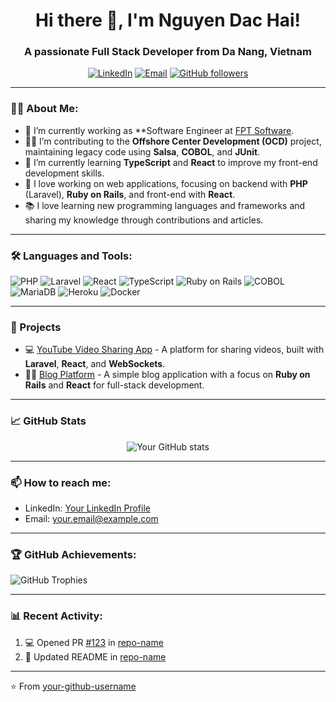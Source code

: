 <h1 align="center">Hi there 👋, I'm Nguyen Dac Hai!</h1>
<h3 align="center">A passionate Full Stack Developer from Da Nang, Vietnam</h3>

<p align="center">
  <a href="https://www.linkedin.com/in/dachaibackend/" target="_blank"><img alt="LinkedIn" src="https://img.shields.io/badge/LinkedIn-blue?style=flat&logo=linkedin"></a>
  <a href="mailto:haindfullstack@gmail.com"><img alt="Email" src="https://img.shields.io/badge/Email-D14836?style=flat&logo=gmail&logoColor=white"></a>
  <a href="https://github.com/your-github-username?tab=followers"><img alt="GitHub followers" src="https://img.shields.io/github/followers/your-github-username?label=Followers&style=social"></a>
</p>

---

### 👨‍💻 About Me:

- 💼 I’m currently working as **Software Engineer at [FPT Software](https://fptsoftware.com).
- 🧑‍💻 I’m contributing to the **Offshore Center Development (OCD)** project, maintaining legacy code using **Salsa**, **COBOL**, and **JUnit**.
- 🌱 I’m currently learning **TypeScript** and **React** to improve my front-end development skills.
- 🚀 I love working on web applications, focusing on backend with **PHP** (Laravel), **Ruby on Rails**, and front-end with **React**.
- 📚 I love learning new programming languages and frameworks and sharing my knowledge through contributions and articles.

---

### 🛠️ Languages and Tools:

<p align="left">
  <img src="https://img.shields.io/badge/PHP-777BB4?style=flat&logo=php&logoColor=white" alt="PHP" />
  <img src="https://img.shields.io/badge/Laravel-FF2D20?style=flat&logo=laravel&logoColor=white" alt="Laravel" />
  <img src="https://img.shields.io/badge/React-61DAFB?style=flat&logo=react&logoColor=black" alt="React" />
  <img src="https://img.shields.io/badge/TypeScript-007ACC?style=flat&logo=typescript&logoColor=white" alt="TypeScript" />
  <img src="https://img.shields.io/badge/Ruby%20on%20Rails-CC0000?style=flat&logo=ruby-on-rails&logoColor=white" alt="Ruby on Rails" />
  <img src="https://img.shields.io/badge/COBOL-02457A?style=flat&logo=cobol&logoColor=white" alt="COBOL" />
  <img src="https://img.shields.io/badge/MariaDB-003545?style=flat&logo=mariadb&logoColor=white" alt="MariaDB" />
  <img src="https://img.shields.io/badge/Heroku-430098?style=flat&logo=heroku&logoColor=white" alt="Heroku" />
  <img src="https://img.shields.io/badge/Docker-2496ED?style=flat&logo=docker&logoColor=white" alt="Docker" />
</p>

---

### 🚀 Projects

- 💻 [YouTube Video Sharing App](https://github.com/your-github-username/youtube-video-sharing-app) - A platform for sharing videos, built with **Laravel**, **React**, and **WebSockets**.
- 🧑‍🏫 [Blog Platform](https://github.com/your-github-username/blog-platform) - A simple blog application with a focus on **Ruby on Rails** and **React** for full-stack development.

---

### 📈 GitHub Stats

<p align="center">
  <img src="https://github-readme-stats.vercel.app/api?username=your-github-username&show_icons=true&theme=radical" alt="Your GitHub stats" />
</p>

---

### 📫 How to reach me:
- LinkedIn: [Your LinkedIn Profile](https://www.linkedin.com/in/your-linkedin-profile/)
- Email: your.email@example.com

---

### 🏆 GitHub Achievements:

<p align="left">
  <img src="https://github-profile-trophy.vercel.app/?username=your-github-username&theme=radical" alt="GitHub Trophies" />
</p>

---

### 📊 Recent Activity:

<!--START_SECTION:activity-->
1. 💻 Opened PR [#123](https://github.com/your-github-username/project/pull/123) in [repo-name](https://github.com/your-github-username/repo-name)
2. 📝 Updated README in [repo-name](https://github.com/your-github-username/repo-name)
<!--END_SECTION:activity-->

---

⭐️ From [your-github-username](https://github.com/your-github-username)
